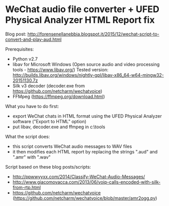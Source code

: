 # WeChat audio file converter + UFED Physical Analyzer HTML Report fix

Blog post: http://forensenellanebbia.blogspot.it/2015/12/wechat-script-to-convert-and-play-aud.html

Prerequisites:
 - Python v2.7
 - libav for Microsoft Windows (Open source audio and video processing tools - https://www.libav.org/)
   Tested version: http://builds.libav.org/windows/nightly-gpl/libav-x86_64-w64-mingw32-20151130.7z
 - Silk v3 decoder (decoder.exe from https://github.com/netcharm/wechatvoice)
 - FFMpeg (https://ffmpeg.org/download.html)

What you have to do first:
 - export WeChat chats in HTML format using the UFED Physical Analyzer software ("Export to HTML" option) 
 - put libav, decoder.exe and ffmpeg in c:\tools

What the script does:
 - this script converts WeChat audio messages to WAV files
 - it then modifies each HTML report by replacing the strings ".aud" and ".amr" with ".wav"

 
Script based on these blog posts/scripts:
- http://ppwwyyxx.com/2014/Classify-WeChat-Audio-Messages/
- http://www.giacomovacca.com/2013/06/voip-calls-encoded-with-silk-from-rtp.html
- https://github.com/netcharm/wechatvoice (https://github.com/netcharm/wechatvoice/blob/master/amr2ogg.py)